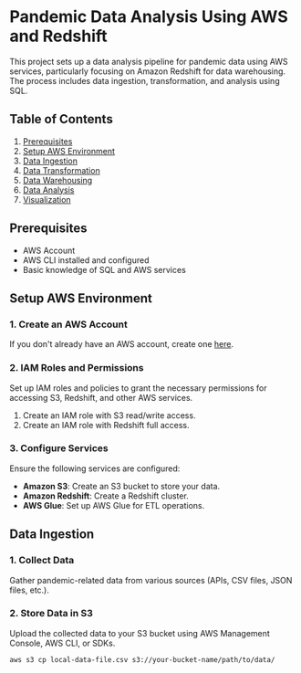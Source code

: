 # Pandemic Data Analysis Using AWS and Redshift

This project sets up a data analysis pipeline for pandemic data using AWS services, particularly focusing on Amazon Redshift for data warehousing. The process includes data ingestion, transformation, and analysis using SQL.

## Table of Contents

1. [Prerequisites](#prerequisites)
2. [Setup AWS Environment](#setup-aws-environment)
3. [Data Ingestion](#data-ingestion)
4. [Data Transformation](#data-transformation)
5. [Data Warehousing](#data-warehousing)
6. [Data Analysis](#data-analysis)
7. [Visualization](#visualization)

## Prerequisites

- AWS Account
- AWS CLI installed and configured
- Basic knowledge of SQL and AWS services

## Setup AWS Environment

### 1. Create an AWS Account

If you don't already have an AWS account, create one [here](https://aws.amazon.com/).

### 2. IAM Roles and Permissions

Set up IAM roles and policies to grant the necessary permissions for accessing S3, Redshift, and other AWS services.

1. Create an IAM role with S3 read/write access.
2. Create an IAM role with Redshift full access.

### 3. Configure Services

Ensure the following services are configured:

- **Amazon S3**: Create an S3 bucket to store your data.
- **Amazon Redshift**: Create a Redshift cluster.
- **AWS Glue**: Set up AWS Glue for ETL operations.

## Data Ingestion

### 1. Collect Data

Gather pandemic-related data from various sources (APIs, CSV files, JSON files, etc.).

### 2. Store Data in S3

Upload the collected data to your S3 bucket using AWS Management Console, AWS CLI, or SDKs.

```bash
aws s3 cp local-data-file.csv s3://your-bucket-name/path/to/data/
